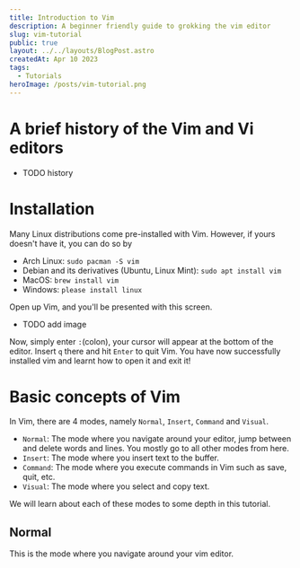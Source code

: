 ```yaml
---
title: Introduction to Vim
description: A beginner friendly guide to grokking the vim editor
slug: vim-tutorial
public: true
layout: ../../layouts/BlogPost.astro
createdAt: Apr 10 2023
tags:
  - Tutorials
heroImage: /posts/vim-tutorial.png
---
```


# A brief history of the Vim and Vi editors
- TODO history

# Installation
Many Linux distributions come pre-installed with Vim. However, if yours doesn't have it, you can do so by
- Arch Linux: `sudo pacman -S vim`
- Debian and its derivatives (Ubuntu, Linux Mint): `sudo apt install vim`
- MacOS: `brew install vim`
- Windows: `please install linux`

Open up Vim, and you'll be presented with this screen.

- TODO add image

Now, simply enter `:`(colon), your cursor will appear at the bottom of the editor. Insert `q` there and hit `Enter` to quit Vim. You have now successfully installed vim and learnt how to open it and exit it!

# Basic concepts of Vim
In Vim, there are 4 modes, namely `Normal`, `Insert`, `Command` and `Visual`.
- `Normal`: The mode where you navigate around your editor, jump between and delete words and lines. You mostly go to all other modes from here.
- `Insert`: The mode where you insert text to the buffer.
- `Command`: The mode where you execute commands in Vim such as save, quit, etc.
- `Visual`: The mode where you select and copy text.

We will learn about each of these modes to some depth in this tutorial.

## Normal
This is the mode where you navigate around your vim editor.

